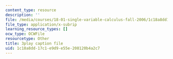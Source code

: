 ```yaml
---
content_type: resource
description: ''
file: /media/courses/18-01-single-variable-calculus-fall-2006/1c18a8dd17c1e9d9e55e208120b4a2c7_aeXp1zC6Hls.srt
file_type: application/x-subrip
learning_resource_types: []
ocw_type: OCWFile
resourcetype: Other
title: 3play caption file
uid: 1c18a8dd-17c1-e9d9-e55e-208120b4a2c7
---
```

